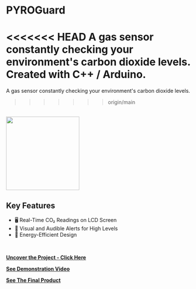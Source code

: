 # PYROGuard
<<<<<<< HEAD
A gas sensor constantly checking your environment's carbon dioxide levels. Created with C++ / Arduino. 
=======
A gas sensor constantly checking your environment's carbon dioxide levels. 
>>>>>>> origin/main
<br>

<img src="img/pyroguard.png" height="200">
<br>

## Key Features

* 🖥️ Real-Time CO₂ Readings on LCD Screen  
* 🚨 Visual and Audible Alerts for High Levels  
* 🔋 Energy-Efficient Design  
<br>

**[<i class="fa-solid fa-up-right-from-square"></i> Uncover the Project - Click Here](https://github.com/shivk-1/SciTech-Projects/blob/main/pyroguard.ino)**

**[<i class="fa-regular fa-circle-play"></i> See Demonstration Video](https://youtu.be/sItPYMxb5-c)**

**[<i class="fa-solid fa-circle-play"></i> See The Final Product](https://youtube.com/shorts/0dbJmzVwWXs?feature=share)**
